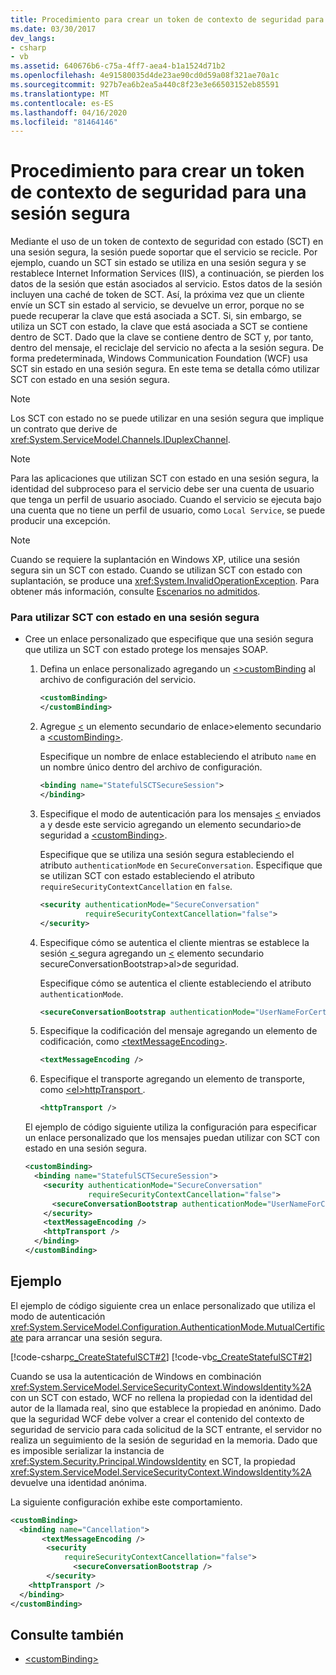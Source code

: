 ```yaml
---
title: Procedimiento para crear un token de contexto de seguridad para una sesión segura
ms.date: 03/30/2017
dev_langs:
- csharp
- vb
ms.assetid: 640676b6-c75a-4ff7-aea4-b1a1524d71b2
ms.openlocfilehash: 4e91580035d4de23ae90cd0d59a08f321ae70a1c
ms.sourcegitcommit: 927b7ea6b2ea5a440c8f23e3e66503152eb85591
ms.translationtype: MT
ms.contentlocale: es-ES
ms.lasthandoff: 04/16/2020
ms.locfileid: "81464146"
---
```

# <a name="how-to-create-a-security-context-token-for-a-secure-session"></a>Procedimiento para crear un token de contexto de seguridad para una sesión segura
Mediante el uso de un token de contexto de seguridad con estado (SCT) en una sesión segura, la sesión puede soportar que el servicio se recicle. Por ejemplo, cuando un SCT sin estado se utiliza en una sesión segura y se restablece Internet Information Services (IIS), a continuación, se pierden los datos de la sesión que están asociados al servicio. Estos datos de la sesión incluyen una caché de token de SCT. Así, la próxima vez que un cliente envíe un SCT sin estado al servicio, se devuelve un error, porque no se puede recuperar la clave que está asociada a SCT. Si, sin embargo, se utiliza un SCT con estado, la clave que está asociada a SCT se contiene dentro de SCT. Dado que la clave se contiene dentro de SCT y, por tanto, dentro del mensaje, el reciclaje del servicio no afecta a la sesión segura. De forma predeterminada, Windows Communication Foundation (WCF) usa SCT sin estado en una sesión segura. En este tema se detalla cómo utilizar SCT con estado en una sesión segura.  
  
> [!NOTE]
> Los SCT con estado no se puede utilizar en una sesión segura que implique un contrato que derive de <xref:System.ServiceModel.Channels.IDuplexChannel>.  
  
> [!NOTE]
> Para las aplicaciones que utilizan SCT con estado en una sesión segura, la identidad del subproceso para el servicio debe ser una cuenta de usuario que tenga un perfil de usuario asociado. Cuando el servicio se ejecuta bajo una cuenta que no tiene un perfil de usuario, como `Local Service`, se puede producir una excepción.  
  
> [!NOTE]
> Cuando se requiere la suplantación en Windows XP, utilice una sesión segura sin un SCT con estado. Cuando se utilizan SCT con estado con suplantación, se produce una <xref:System.InvalidOperationException>. Para obtener más información, consulte [Escenarios no admitidos](../../../../docs/framework/wcf/feature-details/unsupported-scenarios.md).  
  
### <a name="to-use-stateful-scts-in-a-secure-session"></a>Para utilizar SCT con estado en una sesión segura  
  
- Cree un enlace personalizado que especifique que una sesión segura que utiliza un SCT con estado protege los mensajes SOAP.  
  
    1. Defina un enlace personalizado agregando un [ \<>customBinding](../../../../docs/framework/configure-apps/file-schema/wcf/custombinding.md) al archivo de configuración del servicio.  
  
        ```xml  
        <customBinding>  
        </customBinding>
        ```  
  
    2. Agregue [ \<](../../configure-apps/file-schema/wcf/bindings.md) un elemento secundario de enlace>elemento secundario a [ \<customBinding>](../../../../docs/framework/configure-apps/file-schema/wcf/custombinding.md).  
  
         Especifique un nombre de enlace estableciendo el atributo `name` en un nombre único dentro del archivo de configuración.  
  
        ```xml  
        <binding name="StatefulSCTSecureSession">  
        </binding>
        ```  
  
    3. Especifique el modo de autenticación para los mensajes [ \<](../../../../docs/framework/configure-apps/file-schema/wcf/security-of-custombinding.md) enviados a y desde este servicio agregando un elemento secundario>de seguridad a [ \<customBinding>](../../../../docs/framework/configure-apps/file-schema/wcf/custombinding.md).  
  
         Especifique que se utiliza una sesión segura estableciendo el atributo `authenticationMode` en `SecureConversation`. Especifique que se utilizan SCT con estado estableciendo el atributo `requireSecurityContextCancellation` en `false`.  
  
        ```xml  
        <security authenticationMode="SecureConversation"  
                  requireSecurityContextCancellation="false">
        </security>
        ```  
  
    4. Especifique cómo se autentica el cliente mientras se establece la sesión [ \< ](../../../../docs/framework/configure-apps/file-schema/wcf/security-of-custombinding.md)segura agregando un [ \<](../../../../docs/framework/configure-apps/file-schema/wcf/secureconversationbootstrap.md) elemento secundario secureConversationBootstrap>al>de seguridad.  
  
         Especifique cómo se autentica el cliente estableciendo el atributo `authenticationMode`.  
  
        ```xml  
        <secureConversationBootstrap authenticationMode="UserNameForCertificate" />  
        ```  
  
    5. Especifique la codificación del mensaje agregando un elemento de codificación, como [ \<textMessageEncoding>](../../../../docs/framework/configure-apps/file-schema/wcf/textmessageencoding.md).  
  
        ```xml  
        <textMessageEncoding />  
        ```  
  
    6. Especifique el transporte agregando un elemento de transporte, como [ \<el>httpTransport ](../../../../docs/framework/configure-apps/file-schema/wcf/httptransport.md).  
  
        ```xml  
        <httpTransport />  
        ```  
  
     El ejemplo de código siguiente utiliza la configuración para especificar un enlace personalizado que los mensajes puedan utilizar con SCT con estado en una sesión segura.  
  
    ```xml  
    <customBinding>  
      <binding name="StatefulSCTSecureSession">  
        <security authenticationMode="SecureConversation"  
                  requireSecurityContextCancellation="false">  
          <secureConversationBootstrap authenticationMode="UserNameForCertificate" />  
        </security>  
        <textMessageEncoding />  
        <httpTransport />  
      </binding>  
    </customBinding>  
    ```  
  
## <a name="example"></a>Ejemplo  
 El ejemplo de código siguiente crea un enlace personalizado que utiliza el modo de autenticación <xref:System.ServiceModel.Configuration.AuthenticationMode.MutualCertificate> para arrancar una sesión segura.  
  
 [!code-csharp[c_CreateStatefulSCT#2](../../../../samples/snippets/csharp/VS_Snippets_CFX/c_createstatefulsct/cs/secureservice.cs#2)]
 [!code-vb[c_CreateStatefulSCT#2](../../../../samples/snippets/visualbasic/VS_Snippets_CFX/c_createstatefulsct/vb/secureservice.vb#2)]  
  
 Cuando se usa la autenticación de Windows en combinación <xref:System.ServiceModel.ServiceSecurityContext.WindowsIdentity%2A> con un SCT con estado, WCF no rellena la propiedad con la identidad del autor de la llamada real, sino que establece la propiedad en anónimo. Dado que la seguridad WCF debe volver a crear el contenido del contexto de seguridad de servicio para cada solicitud de la SCT entrante, el servidor no realiza un seguimiento de la sesión de seguridad en la memoria. Dado que es imposible serializar la instancia de <xref:System.Security.Principal.WindowsIdentity> en SCT, la propiedad <xref:System.ServiceModel.ServiceSecurityContext.WindowsIdentity%2A> devuelve una identidad anónima.  
  
 La siguiente configuración exhibe este comportamiento.  
  
```xml  
<customBinding>  
  <binding name="Cancellation">  
       <textMessageEncoding />  
        <security
            requireSecurityContextCancellation="false">  
              <secureConversationBootstrap />  
        </security>  
    <httpTransport />  
  </binding>  
</customBinding>  
```  
  
## <a name="see-also"></a>Consulte también

- [\<customBinding>](../../../../docs/framework/configure-apps/file-schema/wcf/custombinding.md)
